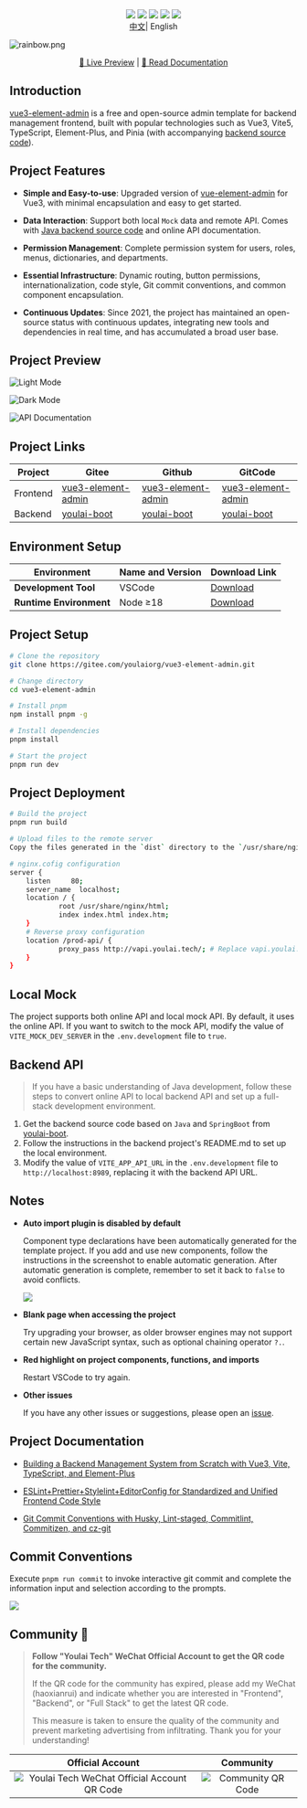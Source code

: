 <div align="center">
    <img src="https://img.shields.io/badge/Vue-3.4.26-brightgreen.svg"/>
    <img src="https://img.shields.io/badge/Vite-5.2.11-green.svg"/>
    <img src="https://img.shields.io/badge/Element Plus-2.7.2-blue.svg"/>
    <img src="https://img.shields.io/badge/license-MIT-green.svg"/>
    <a href="https://gitee.com/youlaiorg" target="_blank">
        <img src="https://img.shields.io/badge/Author-Youlai Open Source Organization-orange.svg"/>
    </a>
 

</div>


<div align="center"> <a href="./README.md">中文</a>| English</div>

![](https://foruda.gitee.com/images/1708618984641188532/a7cca095_716974.png "rainbow.png")

<div align="center">
 <a target="_blank" href="http://vue3.youlai.tech">👀 Live Preview</a> |  <a target="_blank" href="https://juejin.cn/post/7228990409909108793">📖 Read Documentation</a>  
</div>


## Introduction

[vue3-element-admin](https://gitee.com/youlaiorg/vue3-element-admin) is a free and open-source admin template for backend management frontend, built with popular technologies such as Vue3, Vite5, TypeScript, Element-Plus, and Pinia (with accompanying [backend source code](https://gitee.com/youlaiorg/youlai-boot)).




## Project Features

- **Simple and Easy-to-use**: Upgraded version of [vue-element-admin](https://gitee.com/panjiachen/vue-element-admin) for Vue3, with minimal encapsulation and easy to get started.

- **Data Interaction**: Support both local `Mock` data and remote API. Comes with [Java backend source code](https://gitee.com/youlaiorg/youlai-boot) and online API documentation.

- **Permission Management**: Complete permission system for users, roles, menus, dictionaries, and departments.

- **Essential Infrastructure**: Dynamic routing, button permissions, internationalization, code style, Git commit conventions, and common component encapsulation.

- **Continuous Updates**: Since 2021, the project has maintained an open-source status with continuous updates, integrating new tools and dependencies in real time, and has accumulated a broad user base.

## Project Preview

![Light Mode](https://foruda.gitee.com/images/1709651876583793739/0ba1ee1c_716974.png)

![Dark Mode](https://foruda.gitee.com/images/1709651875494206224/2a2b0b53_716974.png)

![API Documentation](https://foruda.gitee.com/images/1687755822857820115/96054330_716974.png)

## Project Links

| Project | Gitee                                                        | Github                                                       | GitCode                                                      |
| ---- | ------------------------------------------------------------ | ------------------------------------------------------------ | ------------------------------------------------------------ |
| Frontend | [vue3-element-admin](https://gitee.com/youlaiorg/vue3-element-admin) | [vue3-element-admin](https://github.com/youlaitech/vue3-element-admin) | [vue3-element-admin](https://gitcode.net/youlai/vue3-element-admin) |
| Backend | [youlai-boot](https://gitee.com/youlaiorg/youlai-boot)       | [youlai-boot](https://github.com/haoxianrui/youlai-boot.git) | [youlai-boot](https://gitcode.net/youlai/youlai-boot)        |

## Environment Setup

| Environment         | Name and Version                                             | Download Link                                               |
| -------------------- | :----------------------------------------------------------- | ------------------------------------------------------------ |
| **Development Tool** | VSCode                                                       | [Download](https://code.visualstudio.com/Download)           |
| **Runtime Environment** | Node ≥18                                                    | [Download](http://nodejs.cn/download)                        |


## Project Setup

```bash
# Clone the repository
git clone https://gitee.com/youlaiorg/vue3-element-admin.git

# Change directory
cd vue3-element-admin

# Install pnpm
npm install pnpm -g

# Install dependencies
pnpm install

# Start the project
pnpm run dev
```

## Project Deployment

```bash
# Build the project
pnpm run build

# Upload files to the remote server
Copy the files generated in the `dist` directory to the `/usr/share/nginx/html` directory.

# nginx.cofig configuration
server {
	listen     80;
	server_name  localhost;
	location / {
			root /usr/share/nginx/html;
			index index.html index.htm;
	}
	# Reverse proxy configuration
	location /prod-api/ {
			proxy_pass http://vapi.youlai.tech/; # Replace vapi.youlai.tech with your backend API address
	}
}
```

## Local Mock

The project supports both online API and local mock API. By default, it uses the online API. If you want to switch to the mock API, modify the value of `VITE_MOCK_DEV_SERVER` in the `.env.development` file to `true`.

## Backend API

> If you have a basic understanding of Java development, follow these steps to convert online API to local backend API and set up a full-stack development environment.

1. Get the backend source code based on `Java` and `SpringBoot` from [youlai-boot](https://gitee.com/youlaiorg/youlai-boot.git).
2. Follow the instructions in the backend project's README.md to set up the local environment.
3. Modify the value of `VITE_APP_API_URL` in the `.env.development` file to `http://localhost:8989`, replacing it with the backend API URL.

## Notes

- **Auto import plugin is disabled by default**

  Component type declarations have been automatically generated for the template project. If you add and use new components, follow the instructions in the screenshot to enable automatic generation. After automatic generation is complete, remember to set it back to `false` to avoid conflicts.

  ![](https://foruda.gitee.com/images/1687755823137387608/412ea803_716974.png)

- **Blank page when accessing the project**

  Try upgrading your browser, as older browser engines may not support certain new JavaScript syntax, such as optional chaining operator `?.`.

- **Red highlight on project components, functions, and imports**

  Restart VSCode to try again.

- **Other issues**

  If you have any other issues or suggestions, please open an [issue](https://gitee.com/youlaiorg/vue3-element-admin/issues/new).

## Project Documentation

- [Building a Backend Management System from Scratch with Vue3, Vite, TypeScript, and Element-Plus](https://blog.csdn.net/u013737132/article/details/130191394)

- [ESLint+Prettier+Stylelint+EditorConfig for Standardized and Unified Frontend Code Style](https://blog.csdn.net/u013737132/article/details/130190788)
- [Git Commit Conventions with Husky, Lint-staged, Commitlint, Commitizen, and cz-git](https://blog.csdn.net/u013737132/article/details/130191363)

## Commit Conventions

Execute `pnpm run commit` to invoke interactive git commit and complete the information input and selection according to the prompts.

![](https://foruda.gitee.com/images/1687755823165218215/c1705416_716974.png)

## Community 🚀

> **Follow "Youlai Tech" WeChat Official Account to get the QR code for the community.**
>
> If the QR code for the community has expired, please add my WeChat (haoxianrui) and indicate whether you are interested in "Frontend", "Backend", or "Full Stack" to get the latest QR code.
>
> This measure is taken to ensure the quality of the community and prevent marketing advertising from infiltrating. Thank you for your understanding!

| Official Account | Community |
|:----:|:----:|
| ![Youlai Tech WeChat Official Account QR Code](https://foruda.gitee.com/images/1687689212187063809/3c69eaee_716974.png) | ![Community QR Code](https://foruda.gitee.com/images/1687689212139273561/6a65ef69_716974.png) |

